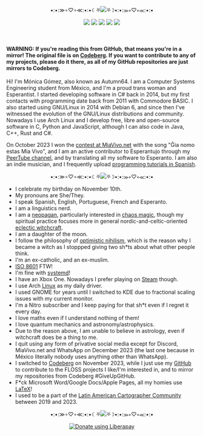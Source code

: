 <p align="center">•:•:≫∘♡∘≪:•:•☾⛧<img src="https://latex.codecogs.com/svg.image?\large&space;\text{\color{White}\textbf{About&space;me}}">⛧☽•:•:≫∘♡∘≪:•:•</p>

<p align="center">
<img src="https://img.shields.io/badge/she%2Fthey-pink?label=pronouns&style=for-the-badge">
<img src="https://img.shields.io/badge/13-limegreen?label=repos&style=for-the-badge">
<img src="https://img.shields.io/liberapay/patrons/autumn64.svg?logo=liberapay&style=for-the-badge">
<img src="https://img.shields.io/badge/2014-tan?label=coder%20since&style=for-the-badge">
<img src="https://img.shields.io/badge/arch-blue?label=distro&style=for-the-badge">
</p>

<br>

#### WARNING: If you're reading this from GitHub, that means you're in a mirror! The original file is on [Codeberg](https://codeberg.org/Autumn64/AboutMe/src/branch/main/README.md). If you want to contribute to any of my projects, please do it there, as all of my GitHub repositories are just mirrors to Codeberg.

Hi! I'm Mónica Gómez, also known as Autumn64. I am a Computer Systems Engineering student from México, and I'm a proud trans woman and Esperantist. I started developing software in C# back in 2014, but my first contacts with programming date back from 2011 with Commodore BASIC. I also started using GNU/Linux in 2014 with Debian 6, and since then I've witnessed the evolution of the GNU/Linux distributions and community. Nowadays I use Arch Linux and I develop free, libre and open-source software in C, Python and JavaScript, although I can also code in Java, C++, Rust and C#.

On October 2023 I won the [contest at MiaVivo.net](https://www.miavivo.net/?status/1-1-1698395536) with the song "Ĝia nomo estas Mia Vivo", and I am an active contributor to Esperantujo through my [PeerTube channel](https://tube.tchncs.de/a/autumn64/video-channels), and by translating all my software to Esperanto. I am also an indie musician, and I frequently upload [programming tutorials in Spanish](https://video.hardlimit.com/a/autumn/video-channels).

<p align="center">•:•:≫∘♡∘≪:•:•☾⛧<img src="https://latex.codecogs.com/svg.image?\large&space;\text{\color{White}\textbf{Quick&space;facts}}">⛧☽•:•:≫∘♡∘≪:•:•</p>

- I celebrate my birthday on November 10th.
- My pronouns are She/They.
- I speak Spanish, English, Portuguese, French and Esperanto.
- I am a linguistics nerd.
- I am a [neopagan](https://en.wikipedia.org/wiki/Modern_paganism), particularly interested in [chaos magic](https://en.wikipedia.org/wiki/Chaos_magic), though my spiritual practice focuses more in general nordic-and-celtic-oriented [eclectic witchcraft](https://en.wikipedia.org/wiki/Witchcraft#Modern_paganism).
- I am a daughter of the moon.
- I follow the philosophy of [optimistic nihilism](https://iv.nboeck.de/watch?v=MBRqu0YOH14), which is the reason why I became a witch as I stoppped giving two sh*ts about what other people think.
- I'm an ex-catholic, and an ex-muslim.
- [ISO 8601](https://en.wikipedia.org/wiki/ISO_8601) FTW!
- I'm fine with [systemd](https://systemd.io/)!
- I have an Xbox One. Nowadays I prefer playing on [Steam](https://steamcommunity.com/profiles/76561199486117495/) though.
- I use Arch [Linux](https://pawb.social/post/5079071) as my daily driver.
- I used GNOME for years until I switched to KDE due to fractional scaling issues with my current monitor.
- I'm a Nitro subscriber and I keep paying for that sh*t even if I regret it every day.
- I love maths even if I understand nothing of them!
- I love quantum mechanics and astronomy/astrophysics.
- Due to the reason above, I am unable to believe in astrology, even if witchcraft does be a thing to me.
- I quit using any form of privative social media except for Discord, MiaVivo.net and WhatsApp on December 2023 (the last one because in México literally nobody uses anything other than WhatsApp).
- I switched to [Codeberg](https://codeberg.org/Autumn64) on November 2023, while I just use my [GitHub](https://github.com/Autumn64) to contribute to the FLOSS projects I like/I'm interested in, and to mirror my repositories from Codeberg #GiveUpGitHub.
- F*ck Microsoft Word/Google Docs/Apple Pages, all my homies use [LaTeX](https://www.latex-project.org/)!
- I used to be a part of the [Latin American Cartographer Community](https://www.halo2.online/forums/) between 2019 and 2023.

<p align="center">•:•:≫∘♡∘≪:•:•☾⛧<img src="https://latex.codecogs.com/svg.image?\large&space;\text{\color{White}\textbf{Support&space;me}}">⛧☽•:•:≫∘♡∘≪:•:•</p>

<p align="center"><a href="https://liberapay.com/autumn64/donate"><img alt="Donate using Liberapay" src="https://liberapay.com/assets/widgets/donate.svg"></a></p>